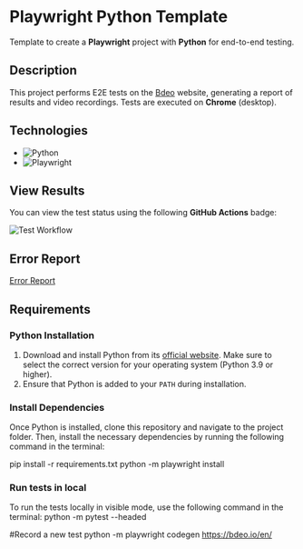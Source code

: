 # Playwright Python Template

Template to create a **Playwright** project with **Python** for end-to-end testing.

## Description

This project performs E2E tests on the [Bdeo](https://bdeo.io/) website, generating a report of results and video recordings. Tests are executed on **Chrome** (desktop).

## Technologies

- ![Python](https://img.shields.io/badge/Python-3.12%2B-blue)  
- ![Playwright](https://img.shields.io/badge/Playwright-v1.48-green)

## View Results

You can view the test status using the following **GitHub Actions** badge:

![Test Workflow](https://github.com/SamantaRamosPodadera/E2E-playwright-Bdeo/actions/workflows/playwright_tests.yml/badge.svg)

## Error Report
[Error Report](/reports/bugreport.pdf)

## Requirements

### Python Installation

1. Download and install Python from its [official website](https://www.python.org/downloads/). Make sure to select the correct version for your operating system (Python 3.9 or higher).
2. Ensure that Python is added to your `PATH` during installation.

### Install Dependencies

Once Python is installed, clone this repository and navigate to the project folder. Then, install the necessary dependencies by running the following command in the terminal:

pip install -r requirements.txt
python -m playwright install


### Run tests in local
To run the tests locally in visible mode, use the following command in the terminal:
python -m pytest --headed

#Record a new test
python -m playwright codegen https://bdeo.io/en/